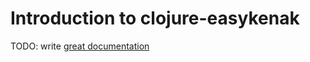 # Introduction to clojure-easykenak

TODO: write [great documentation](http://jacobian.org/writing/what-to-write/)
